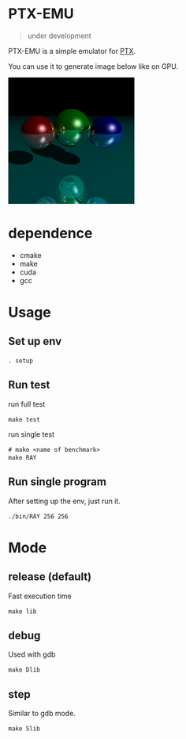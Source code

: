 # PTX-EMU
> under development

PTX-EMU is a simple emulator for [PTX](https://docs.nvidia.com/cuda/parallel-thread-execution/index.html).

You can use it to generate image below like on GPU.

![](assets/pic/output.bmp)

# dependence
- cmake 
- make 
- cuda
- gcc

# Usage

## Set up env

```
. setup
```

## Run test
run full test
```
make test
```
run single test
```
# make <name of benchmark>
make RAY
```

## Run single program
After setting up the env, just run it.
```
./bin/RAY 256 256
```

# Mode

## release (default)
Fast execution time
```
make lib
```

## debug
Used with gdb
```
make Dlib
```

## step
Similar to gdb mode.
```
make Slib
```
